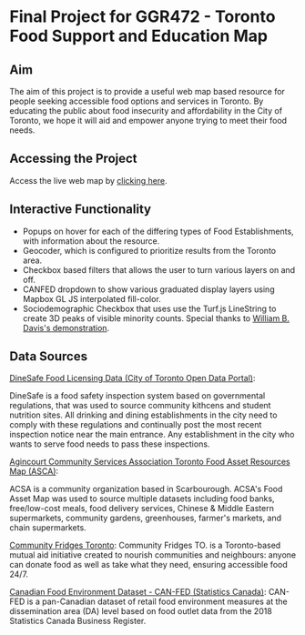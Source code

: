 # Final Project for GGR472 - Toronto Food Support and Education Map

## Aim

The aim of this project is to provide a useful web map based resource for people seeking accessible food options and services in Toronto. By educating the public about food insecurity and affordability in the City of Toronto, we hope it will aid and empower anyone trying to meet their food needs.

## Accessing the Project

Access the live web map by [clicking here](https://ananmaysharan.github.io/ggr472-group-project/).

## Interactive Functionality

- Popups on hover for each of the differing types of Food Establishments, with information about the resource.  
- Geocoder, which is configured to prioritize results from the Toronto area.
- Checkbox based filters that allows the user to turn various layers on and off.
- CANFED dropdown to show various graduated display layers using Mapbox GL JS interpolated fill-color.
- Sociodemographic Checkbox that uses use the Turf.js LineString to create 3D peaks of visible minority counts. Special thanks to [William B. Davis's demonstration](https://willymaps.github.io/turfpeaks/).


## Data Sources

[DineSafe Food Licensing Data (City of Toronto Open Data Portal)](https://open.toronto.ca/dataset/dinesafe/): 

DineSafe is a food safety inspection system based on governmental regulations, that was used to source community kithcens and student nutrition sites. All drinking and dining establishments in the city need to comply with these regulations and continually post the most recent inspection notice near the main entrance. Any establishment in the city who wants to serve food needs to pass these inspections.

[Agincourt Community Services Association Toronto Food Asset Resources Map (ASCA)](https://www.agincourtcommunityservices.com/resources-acsas-food-asset-map):

ACSA is a community organization based in Scarbourough. ACSA's Food Asset Map was used to source multiple datasets including food banks, free/low-cost meals, food delivery services, Chinese & Middle Eastern supermarkets, community gardens, greenhouses, farmer's markets, and chain supermarkets.

[Community Fridges Toronto](https://communityfridgesto.org/): Community Fridges TO. is a Toronto-based mutual aid initiative created to nourish communities and neighbours: anyone can donate food as well as take what they need, ensuring accessible food 24/7.

[Canadian Food Environment Dataset - CAN-FED (Statistics Canada)](https://www150.statcan.gc.ca/n1/pub/13-20-0001/132000012022001-eng.htm): CAN-FED is a pan-Canadian dataset of retail food environment measures at the dissemination area (DA) level based on food outlet data from the 2018 Statistics Canada Business Register.





 
